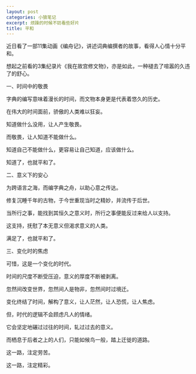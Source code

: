 ```yaml
---
layout: post
categories: 小狼笔记
excerpt: 烦躁的时候不妨看些好片
title: 平和
---
```


近日看了一部11集动画《编舟记》，讲述词典编撰者的故事，看得人心情十分平和。

想起之前看的3集纪录片《我在故宫修文物》，亦是如此，一种褪去了喧嚣的久违了的舒心。

一、时间中的敬畏

字典的编写意味着漫长的时间，而文物本身更是代表着悠久的历史。

在伟大的时间面前，骄傲的人类难以狂妄。

知道做什么没用，让人产生敬畏。

而敬畏，让人知道不能做什么。

知道自己不能做什么，更容易让自己知道，应该做什么。

知道了，也就平和了。

二、意义下的安心

为跨语言之海，而编字典之舟，以助心意之传达。

修复沉睡千年的古物，于今世重现当时之精妙，并流传于后世。

当所行之事，能找到其恒久之意义时，所行之事便能反过来给人以支持。

这支持，抚慰了本无意义但渴求意义的人类。

满足了，也就平和了。

三、变化时的焦虑

可惜，这是一个变化的时代。

时间的尺度不断受压迫，意义的厚度不断被剥离。

忽然间改变世界，忽然间人是物非，忽然间时过境迁。

变化终结了时间，解构了意义，让人茫然，让人恐慌，让人焦虑。

但，时代的逻辑不会顾虑凡人的情绪。

它会坚定地碾过过往的时间，轧过过去的意义。

而栖息于后者之上的人们，只能如候鸟一般，踏上迁徙的道路。

这一路，注定劳苦。

这一路，注定精彩。
